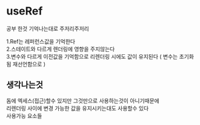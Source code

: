 # useRef

공부 한것 기억나는대로 주저리주저리

1.Ref는 레퍼런스값을 기억한다<br> 2.스테이트와 다르게 렌더링에 영향을 주지않는다 <br> 3.변수와 다르게 이전값을 기억함으로 리렌더링 시에도 값이 유지된다 ( 변수는 초기화됨 재선언함으로 )<br>

## 생각나는것

돔에 엑세스(접근)할수 있지만 그것만으로 사용하는것이 아니기때문에 <br>
리렌더링 사이에 변경 가능한 값을 유지시키는대도 사용할수 있다<br>
사용가능 요소들 <br>
